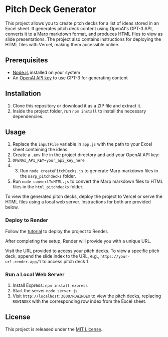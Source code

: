# Pitch Deck Generator

This project allows you to create pitch decks for a list of ideas stored in an Excel sheet. It generates pitch deck content using OpenAI's GPT-3 API, converts it to a Marp markdown format, and produces HTML files to view as slide presentations. The project also contains instructions for deploying the HTML files with Vercel, making them accessible online.

## Prerequisites

- [Node.js](https://nodejs.org/en/) installed on your system
- An [OpenAI API key](https://beta.openai.com/signup/) to use GPT-3 for generating content

## Installation

1. Clone this repository or download it as a ZIP file and extract it.
2. Inside the project folder, run `npm install` to install the necessary dependencies.

## Usage

1. Replace the `inputFile` variable in `app.js` with the path to your Excel sheet containing the ideas.
2. Create a `.env` file in the project directory and add your OpenAI API key:
3. `OPENAI_API_KEY=your_api_key_here`
4. 3. Run `node createPitchDecks.js` to generate Marp markdown files in the `marp_pitchdecks` folder.
4. Run `node convertToHTML.js` to convert the Marp markdown files to HTML files in the `html_pitchdecks` folder.

To view the generated pitch decks, deploy the project to Vercel or serve the HTML files using a local web server. Instructions for both are provided below.

### Deploy to Render

Follow the [tutorial](https://www.freecodecamp.org/news/how-to-deploy-nodejs-application-with-render/) to deploy the project to Render.

After completing the setup, Render will provide you with a unique URL.

Visit the URL provided to access your pitch decks. To view a specific pitch deck, append the slide index to the URL, e.g., `https://your-url.render.app/1` to access pitch deck 1.

### Run a Local Web Server

1. Install Express: `npm install express`
2. Start the server `node server.js`
3. Visit `http://localhost:3000/ROWINDEX` to view the pitch decks, replacing `ROWINDEX` with the corresponding row index from the Excel sheet.

## License

This project is released under the [MIT License](LICENSE).


